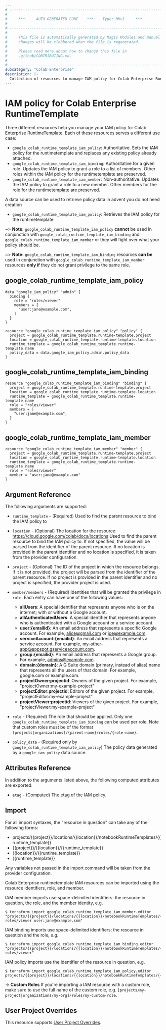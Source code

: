 ```yaml
---
# ----------------------------------------------------------------------------
#
#     ***     AUTO GENERATED CODE    ***    Type: MMv1     ***
#
# ----------------------------------------------------------------------------
#
#     This file is automatically generated by Magic Modules and manual
#     changes will be clobbered when the file is regenerated.
#
#     Please read more about how to change this file in
#     .github/CONTRIBUTING.md.
#
# ----------------------------------------------------------------------------
subcategory: "Colab Enterprise"
description: |-
  Collection of resources to manage IAM policy for Colab Enterprise RuntimeTemplate
---
```


# IAM policy for Colab Enterprise RuntimeTemplate
Three different resources help you manage your IAM policy for Colab Enterprise RuntimeTemplate. Each of these resources serves a different use case:

* `google_colab_runtime_template_iam_policy`: Authoritative. Sets the IAM policy for the runtimetemplate and replaces any existing policy already attached.
* `google_colab_runtime_template_iam_binding`: Authoritative for a given role. Updates the IAM policy to grant a role to a list of members. Other roles within the IAM policy for the runtimetemplate are preserved.
* `google_colab_runtime_template_iam_member`: Non-authoritative. Updates the IAM policy to grant a role to a new member. Other members for the role for the runtimetemplate are preserved.

A data source can be used to retrieve policy data in advent you do not need creation

* `google_colab_runtime_template_iam_policy`: Retrieves the IAM policy for the runtimetemplate

~> **Note:** `google_colab_runtime_template_iam_policy` **cannot** be used in conjunction with `google_colab_runtime_template_iam_binding` and `google_colab_runtime_template_iam_member` or they will fight over what your policy should be.

~> **Note:** `google_colab_runtime_template_iam_binding` resources **can be** used in conjunction with `google_colab_runtime_template_iam_member` resources **only if** they do not grant privilege to the same role.



## google_colab_runtime_template_iam_policy

```hcl
data "google_iam_policy" "admin" {
  binding {
    role = "roles/viewer"
    members = [
      "user:jane@example.com",
    ]
  }
}

resource "google_colab_runtime_template_iam_policy" "policy" {
  project = google_colab_runtime_template.runtime-template.project
  location = google_colab_runtime_template.runtime-template.location
  runtime_template = google_colab_runtime_template.runtime-template.name
  policy_data = data.google_iam_policy.admin.policy_data
}
```

## google_colab_runtime_template_iam_binding

```hcl
resource "google_colab_runtime_template_iam_binding" "binding" {
  project = google_colab_runtime_template.runtime-template.project
  location = google_colab_runtime_template.runtime-template.location
  runtime_template = google_colab_runtime_template.runtime-template.name
  role = "roles/viewer"
  members = [
    "user:jane@example.com",
  ]
}
```

## google_colab_runtime_template_iam_member

```hcl
resource "google_colab_runtime_template_iam_member" "member" {
  project = google_colab_runtime_template.runtime-template.project
  location = google_colab_runtime_template.runtime-template.location
  runtime_template = google_colab_runtime_template.runtime-template.name
  role = "roles/viewer"
  member = "user:jane@example.com"
}
```


## Argument Reference

The following arguments are supported:

* `runtime_template` - (Required) Used to find the parent resource to bind the IAM policy to
* `location` - (Optional) The location for the resource: https://cloud.google.com/colab/docs/locations Used to find the parent resource to bind the IAM policy to. If not specified,
  the value will be parsed from the identifier of the parent resource. If no location is provided in the parent identifier and no
  location is specified, it is taken from the provider configuration.

* `project` - (Optional) The ID of the project in which the resource belongs.
    If it is not provided, the project will be parsed from the identifier of the parent resource. If no project is provided in the parent identifier and no project is specified, the provider project is used.

* `member/members` - (Required) Identities that will be granted the privilege in `role`.
  Each entry can have one of the following values:
  * **allUsers**: A special identifier that represents anyone who is on the internet; with or without a Google account.
  * **allAuthenticatedUsers**: A special identifier that represents anyone who is authenticated with a Google account or a service account.
  * **user:{emailid}**: An email address that represents a specific Google account. For example, alice@gmail.com or joe@example.com.
  * **serviceAccount:{emailid}**: An email address that represents a service account. For example, my-other-app@appspot.gserviceaccount.com.
  * **group:{emailid}**: An email address that represents a Google group. For example, admins@example.com.
  * **domain:{domain}**: A G Suite domain (primary, instead of alias) name that represents all the users of that domain. For example, google.com or example.com.
  * **projectOwner:projectid**: Owners of the given project. For example, "projectOwner:my-example-project"
  * **projectEditor:projectid**: Editors of the given project. For example, "projectEditor:my-example-project"
  * **projectViewer:projectid**: Viewers of the given project. For example, "projectViewer:my-example-project"

* `role` - (Required) The role that should be applied. Only one
    `google_colab_runtime_template_iam_binding` can be used per role. Note that custom roles must be of the format
    `[projects|organizations]/{parent-name}/roles/{role-name}`.

* `policy_data` - (Required only by `google_colab_runtime_template_iam_policy`) The policy data generated by
  a `google_iam_policy` data source.

## Attributes Reference

In addition to the arguments listed above, the following computed attributes are
exported:

* `etag` - (Computed) The etag of the IAM policy.

## Import

For all import syntaxes, the "resource in question" can take any of the following forms:

* projects/{{project}}/locations/{{location}}/notebookRuntimeTemplates/{{runtime_template}}
* {{project}}/{{location}}/{{runtime_template}}
* {{location}}/{{runtime_template}}
* {{runtime_template}}

Any variables not passed in the import command will be taken from the provider configuration.

Colab Enterprise runtimetemplate IAM resources can be imported using the resource identifiers, role, and member.

IAM member imports use space-delimited identifiers: the resource in question, the role, and the member identity, e.g.
```
$ terraform import google_colab_runtime_template_iam_member.editor "projects/{{project}}/locations/{{location}}/notebookRuntimeTemplates/{{runtime_template}} roles/viewer user:jane@example.com"
```

IAM binding imports use space-delimited identifiers: the resource in question and the role, e.g.
```
$ terraform import google_colab_runtime_template_iam_binding.editor "projects/{{project}}/locations/{{location}}/notebookRuntimeTemplates/{{runtime_template}} roles/viewer"
```

IAM policy imports use the identifier of the resource in question, e.g.
```
$ terraform import google_colab_runtime_template_iam_policy.editor projects/{{project}}/locations/{{location}}/notebookRuntimeTemplates/{{runtime_template}}
```

-> **Custom Roles** If you're importing a IAM resource with a custom role, make sure to use the
 full name of the custom role, e.g. `[projects/my-project|organizations/my-org]/roles/my-custom-role`.

## User Project Overrides

This resource supports [User Project Overrides](https://registry.terraform.io/providers/hashicorp/google/latest/docs/guides/provider_reference#user_project_override).
